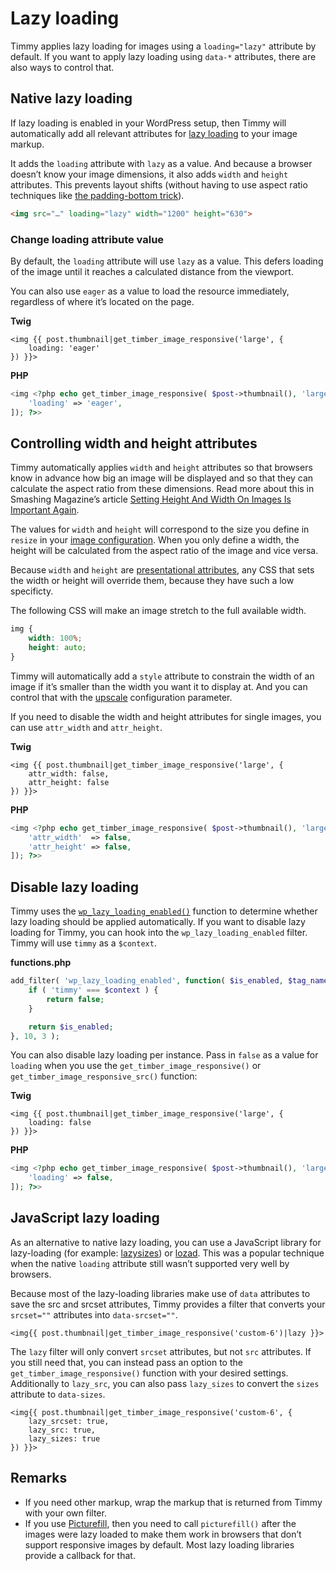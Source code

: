 # Lazy loading

Timmy applies lazy loading for images using a `loading="lazy"` attribute by default. If you want to apply lazy loading using `data-*` attributes, there are also ways to control that.

## Native lazy loading

If lazy loading is enabled in your WordPress setup, then Timmy will automatically add all relevant attributes for [lazy loading](https://developer.mozilla.org/en-US/docs/Web/API/HTMLImageElement/loading) to your image markup.

It adds the `loading` attribute with `lazy` as a value. And because a browser doesn’t know your image dimensions, it also adds `width` and `height` attributes. This prevents layout shifts (without having to use aspect ratio techniques like [the padding-bottom trick](https://css-tricks.com/aspect-ratio-boxes/)).

```html
<img src="…" loading="lazy" width="1200" height="630">
```

### Change loading attribute value

By default, the `loading` attribute will use `lazy` as a value. This defers loading of the image until it reaches a calculated distance from the viewport.

You can also use `eager` as a value to load the resource immediately, regardless of where it’s located on the page.

**Twig**

```twig
<img {{ post.thumbnail|get_timber_image_responsive('large', {
    loading: 'eager'
}) }}>
```

**PHP**

```php
<img <?php echo get_timber_image_responsive( $post->thumbnail(), 'large', [
    'loading' => 'eager',
]); ?>>
```

## Controlling width and height attributes

Timmy automatically applies `width` and `height` attributes so that browsers know in advance how big an image will be displayed and so that they can calculate the aspect ratio from these dimensions. Read more about this in Smashing Magazine’s article [Setting Height And Width On Images Is Important Again](https://www.smashingmagazine.com/2020/03/setting-height-width-images-important-again/).

The values for `width` and `height` will correspond to the size you define in `resize` in your [image configuration](https://github.com/mindkomm/timmy/blob/master/docs/image-configuration.md). When you only define a width, the height will be calculated from the aspect ratio of the image and vice versa.

Because `width` and `height` are [presentational attributes](https://css-tricks.com/presentation-attributes-vs-inline-styles/), any CSS that sets the width or height will override them, because they have such a low specificty.

The following CSS will make an image stretch to the full available width.

```css
img {
    width: 100%;
    height: auto;
}
```

Timmy will automatically add a `style` attribute to constrain the width of an image if it’s smaller than the width you want it to display at. And you can control that with the [upscale](https://github.com/mindkomm/timmy/blob/master/docs/image-configuration.md#upscale) configuration parameter.

If you need to disable the width and height attributes for single images, you can use `attr_width` and `attr_height`.

**Twig**

```twig
<img {{ post.thumbnail|get_timber_image_responsive('large', {
    attr_width: false,
    attr_height: false
}) }}>
```

**PHP**

```php
<img <?php echo get_timber_image_responsive( $post->thumbnail(), 'large', [
    'attr_width'  => false,
    'attr_height' => false,
]); ?>>
```

## Disable lazy loading

Timmy uses the [`wp_lazy_loading_enabled()`](https://developer.wordpress.org/reference/functions/wp_lazy_loading_enabled/) function to determine whether lazy loading should be applied automatically. If you want to disable lazy loading for Timmy, you can hook into the `wp_lazy_loading_enabled` filter. Timmy will use `timmy` as a `$context`.

**functions.php**

```php
add_filter( 'wp_lazy_loading_enabled', function( $is_enabled, $tag_name, $context ) {
    if ( 'timmy' === $context ) {
        return false;
    }

    return $is_enabled;
}, 10, 3 );
```

You can also disable lazy loading per instance. Pass in `false` as a value for `loading` when you use the `get_timber_image_responsive()` or `get_timber_image_responsive_src()` function:

**Twig**

```twig
<img {{ post.thumbnail|get_timber_image_responsive('large', {
    loading: false
}) }}>
```

**PHP**

```php
<img <?php echo get_timber_image_responsive( $post->thumbnail(), 'large', [
    'loading' => false,
]); ?>>
```

## JavaScript lazy loading

As an alternative to native lazy loading, you can use a JavaScript library for lazy-loading (for example: [lazysizes](https://github.com/aFarkas/lazysizes)) or [lozad](https://github.com/ApoorvSaxena/lozad.js). This was a popular technique when the native `loading` attribute still wasn’t supported very well by browsers.

Because most of the lazy-loading libraries make use of `data` attributes to save the src and srcset attributes, Timmy provides a filter that converts your `srcset=""` attributes into `data-srcset=""`.

```twig
<img{{ post.thumbnail|get_timber_image_responsive('custom-6')|lazy }}>
```

The `lazy` filter will only convert `srcset` attributes, but not `src` attributes. If you still need that, you can instead pass an option to the `get_timber_image_responsive()` function with your desired settings. Additionally to `lazy_src`, you can also pass `lazy_sizes` to convert the `sizes` attribute to `data-sizes`.

```twig
<img{{ post.thumbnail|get_timber_image_responsive('custom-6', {
    lazy_srcset: true,
    lazy_src: true,
    lazy_sizes: true
}) }}>
```

## Remarks

- If you need other markup, wrap the markup that is returned from Timmy with your own filter.
- If you use [Picturefill](https://scottjehl.github.io/picturefill/), then you need to call `picturefill()` after the images were lazy loaded to make them work in browsers that don’t support responsive images by default. Most lazy loading libraries provide a callback for that.
